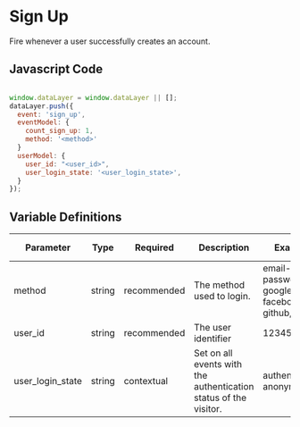 # Sign Up

Fire whenever a user successfully creates an account.

## Javascript Code

```js

window.dataLayer = window.dataLayer || [];
dataLayer.push({
  event: 'sign_up',
  eventModel: {
    count_sign_up: 1,
    method: '<method>'
  }
  userModel: {
    user_id: "<user_id>",
    user_login_state: '<user_login_state>',
  }
});
```

## Variable Definitions

|Parameter|Type|Required|Description|Example|Pattern|Min Length|Max Length|
| --- | --- | --- | --- | --- | --- | --- | --- |
|method|string|recommended|The method used to login.|email-password, google, facebook, github, oauth|
|user_id|string|recommended|The user identifier|1234567890|
|user_login_state|string|contextual|Set on all events with the authentication status of the visitor.|authenticated, anonymous|
